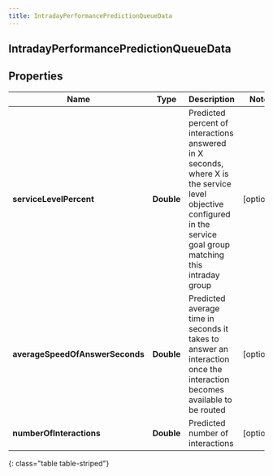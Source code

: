 ```yaml
---
title: IntradayPerformancePredictionQueueData
---
```

## IntradayPerformancePredictionQueueData


## Properties

| Name | Type | Description | Notes |
| ------------ | ------------- | ------------- | ------------- |
| **serviceLevelPercent** | <!----><!---->**Double**<!----> | Predicted percent of interactions answered in X seconds, where X is the service level objective configured in the service goal group matching this intraday group |  [optional] |
| **averageSpeedOfAnswerSeconds** | <!----><!---->**Double**<!----> | Predicted average time in seconds it takes to answer an interaction once the interaction becomes available to be routed |  [optional] |
| **numberOfInteractions** | <!----><!---->**Double**<!----> | Predicted number of interactions |  [optional] |
{: class="table table-striped"}



